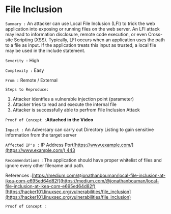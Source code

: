 # File Inclusion

`Summary :` An attacker can use Local File Inclusion (LFI) to trick the web application into exposing or running files on the web server. An LFI attack may lead to information disclosure, remote code execution, or even Cross-site Scripting (XSS). Typically, LFI occurs when an application uses the path to a file as input. If the application treats this input as trusted, a local file may be used in the include statement.

`Severity :` High

`Complexity :` Easy

`From :` Remote / External

`Steps to Reproduce:`

1. Attacker identfies a vulnerable injection point (parameter)
2. Attacker tries to read and execute the internal file
3. Attacker is successfully able to perfrom File Inclusion Attack

`Proof of Concept :`**Attached in the Video**

`Impact :` An Adversary can carry out Directory Listing to gain sensitive information from the target server

`Affected IP's :` IP Address Port[https://www.example.com/](https://www.example.com/) 443

`Recommendations :`The application should have proper whitelist of files and ignore every other filename and path.

References :[https://medium.com/@jonathanbouman/local-file-inclusion-at-ikea-com-e695ed64d82f](https://medium.com/@jonathanbouman/local-file-inclusion-at-ikea-com-e695ed64d82f)[https://hacker101.linuxsec.org/vulnerabilities/file_inclusion](https://hacker101.linuxsec.org/vulnerabilities/file_inclusion)

`Proof of Concept :`
